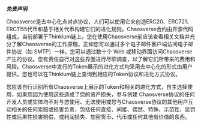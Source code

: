 ***免责声明***

Chaosverse是去中心化点对点协议，人们可以使用它来创造ERC20、ERC721、ERC1155代币和基于相关代币构建它们的进化规则。Chaosverse合约由开源代码组成，当前部署于Thinkium链上。您在使用Chaosverse前应该查看相关文档并充分了解Chaosverse的工作原理。正如您可以通过多个电子邮件客户端访问电子邮件协议（如 SMTP）一样，您可以通过数十个 Web 或移动界面访问Chaosverse产生的协议。您有责任自行对这些界面进行尽职调查，以了解它们所带来的费用和风险。Chaosverse中发行的Token展示的进化方式均采用去中心化的形式由用户提供，您也可以在Thinkium链上查询到相应的Token协议和进化方式协议。

您应该自行识别所有Chaosverse上展示的Token和相关的进化方式，自主选择使用，如果您因为使用这些造成了您的资产损失，参与创建 Chaosverse协议的任何开发人员或实体均不对与您使用、无法使用或您与Chaosverse协议的其他用户互动相关的任何索赔或损害负责，包括任何直接、间接、偶然、特殊、示范性、惩罚性或后果性损害赔偿，或利润损失、加密货币、代币或任何其他有价值的东西。

 
